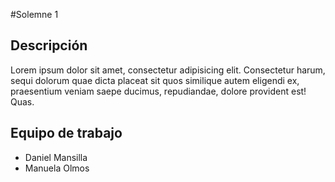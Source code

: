 #Solemne 1
## Descripción
Lorem ipsum dolor sit amet, consectetur adipisicing elit. Consectetur harum, sequi dolorum quae dicta placeat sit quos similique autem eligendi ex, praesentium veniam saepe ducimus, repudiandae, dolore provident est! Quas.

## Equipo de trabajo
* Daniel Mansilla
* Manuela Olmos

